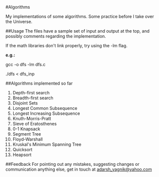 #Algorithms

My implementations of some algorithms. Some practice before I take over the Universe.

##Usage
The files have a sample set of input and output at the top, and possibly comments regarding the implementation.

If the math libraries don't link properly, try using the -lm flag.

**e.g.:**

gcc -o dfs -lm dfs.c

./dfs &lt; dfs_inp

##Algorithms implemented so far

1. Depth-first search
2. Breadth-first search
3. Disjoint Sets
4. Longest Common Subsequence
5. Longest Increasing Subsequence
6. Knuth-Morris-Pratt
7. Sieve of Eratosthenes
8. 0-1 Knapsack
9. Segment Tree
10. Floyd-Warshall
11. Kruskal's Minimum Spanning Tree
12. Quicksort
13. Heapsort

##Feedback
For pointing out any mistakes, suggesting changes or communication anything else, get in touch at adarsh_yagnik@yahoo.com

